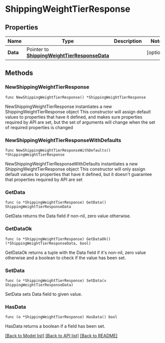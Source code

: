 # ShippingWeightTierResponse

## Properties

Name | Type | Description | Notes
------------ | ------------- | ------------- | -------------
**Data** | Pointer to [**ShippingWeightTierResponseData**](ShippingWeightTierResponseData.md) |  | [optional] 

## Methods

### NewShippingWeightTierResponse

`func NewShippingWeightTierResponse() *ShippingWeightTierResponse`

NewShippingWeightTierResponse instantiates a new ShippingWeightTierResponse object
This constructor will assign default values to properties that have it defined,
and makes sure properties required by API are set, but the set of arguments
will change when the set of required properties is changed

### NewShippingWeightTierResponseWithDefaults

`func NewShippingWeightTierResponseWithDefaults() *ShippingWeightTierResponse`

NewShippingWeightTierResponseWithDefaults instantiates a new ShippingWeightTierResponse object
This constructor will only assign default values to properties that have it defined,
but it doesn't guarantee that properties required by API are set

### GetData

`func (o *ShippingWeightTierResponse) GetData() ShippingWeightTierResponseData`

GetData returns the Data field if non-nil, zero value otherwise.

### GetDataOk

`func (o *ShippingWeightTierResponse) GetDataOk() (*ShippingWeightTierResponseData, bool)`

GetDataOk returns a tuple with the Data field if it's non-nil, zero value otherwise
and a boolean to check if the value has been set.

### SetData

`func (o *ShippingWeightTierResponse) SetData(v ShippingWeightTierResponseData)`

SetData sets Data field to given value.

### HasData

`func (o *ShippingWeightTierResponse) HasData() bool`

HasData returns a boolean if a field has been set.


[[Back to Model list]](../README.md#documentation-for-models) [[Back to API list]](../README.md#documentation-for-api-endpoints) [[Back to README]](../README.md)


